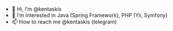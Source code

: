 - 👋 Hi, I’m @kentaskis
- 👀 I’m interested in Java (Spring Framework), PHP (Yii, Symfony) 
- 📫 How to reach me @kentaskis (telegram)

<!---
kentaskis/kentaskis is a ✨ special ✨ repository because its `README.md` (this file) appears on your GitHub profile.
You can click the Preview link to take a look at your changes.
--->
